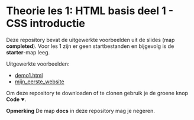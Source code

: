 # Theorie les 1: HTML basis deel 1 - CSS introductie

Deze repository bevat de uitgewerkte voorbeelden uit de slides (map **completed**). Voor les 1 zijn er geen startbestanden en bijgevolg is de **starter**-map leeg.

Uitgewerkte voorbeelden:

- [demo1.html](https://web-development-i.github.io/01TH-HTMLBasisDeel1-CSSIntro/completed/demo1.html)
- [mijn_eerste_website](https://web-development-i.github.io/01TH-HTMLBasisDeel1-CSSIntro/completed/mijn_eerste_website)

Om deze repository te downloaden of te clonen gebruik je de groene knop **Code <span style="font-size:x-small">&#9660;</span>**.

**Opmerking** De map **docs** in deze repository mag je negeren.